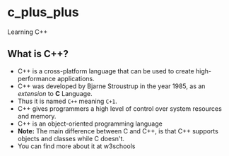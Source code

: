 # c_plus_plus
Learning C++

## What is C++?
- C++ is a cross-platform language that can be used to create high-performance applications.
- C++ was developed by Bjarne Stroustrup in the year 1985, as an *extension* to **C** Language.
- Thus it is named `C++` meaning `C+1`.
- C++ gives programmers a high level of control over system resources and memory.
- C++ is an object-oriented programming language
- **Note:** The main difference between C and C++, is that C++ supports objects and classes while C doesn't.
- You can find more about it at w3schools

